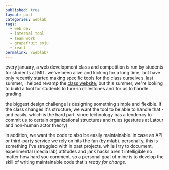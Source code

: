 ```yaml
---
published: true
layout: post
categories: weblab
tags:
  - web dev
  - internal tool
  - team work
  - grapefruit soju
  - react
permalink: /weblab/
---
```

every january, a web development class and competition is run by students for students at MIT. we've been alive and kicking for a long time, but have only recently started making specific tools for the class ourselves. last summer, i helped revamp the [class website](http://weblab.mit.edu); but this summer, we're looking to build a tool for students to turn-in milestones and for us to handle grading.

the biggest design challenge is designing something simple and flexible. if the class changes it's structure, we want the tool to be able to handle that - and easily. which is the hard part. since technology has a tendency to commit us to certain organizational structures and rules (gestures at Latour and non-human actor theory).

in addition, we want the code to also be easily maintainable. in case an API or third-party service we rely on hits the fan (by mlab). personally, this is something i've struggled with in past projects. while i try to document, experimental (media lab) attitudes and jank hacks aren't intelligible no matter how hard you comment. so a personal goal of mine is to develop the skill of writing maintainable code that's _ready for change_.
